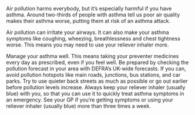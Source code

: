 Air pollution harms everybody, but it’s especially harmful if you have asthma. Around two-thirds of people with asthma tell us poor air quality makes their asthma worse, putting them at risk of an asthma attack.

Air pollution can irritate your airways. It can also make your asthma symptoms like coughing, wheezing, breathlessness and chest tightness worse. This means you may need to use your reliever inhaler more.

Manage your asthma well. This means taking your preventer medicines every day as prescribed, even if you feel well.
Be prepared by checking the pollution forecast in your area with DEFRA’s UK-wide forecasts.
If you can, avoid pollution hotspots like main roads, junctions, bus stations, and car parks. Try to use quieter back streets as much as possible or go out earlier before pollution levels increase.
Always keep your reliever inhaler (usually blue) with you, so that you can use it to quickly treat asthma symptoms in an emergency.
See your GP if you’re getting symptoms or using your reliever inhaler (usually blue) more than three times a week.  